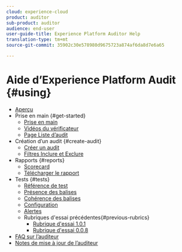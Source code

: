 ```yaml
---
cloud: experience-cloud
product: auditor
sub-product: auditor
audience: end-user
user-guide-title: Experience Platform Auditor Help
translation-type: tm+mt
source-git-commit: 35902c30e578980d9675723a874af6da8d7e6a65

---
```



# Aide d’Experience Platform Audit {#using}

+ [Aperçu](overview.md)
+ Prise en main {#get-started}
   + [Prise en main](get-started/getting-started.md)
   + [Vidéos du vérificateur](get-started/videos.md)
   + [Page Liste d’audit](get-started/audit-list.md)
+ Création d’un audit {#create-audit}
   + [Créer un audit](create-audit/create-new-audit.md)
   + [Filtres Inclure et Exclure](create-audit/filters.md)
+ Rapports {#reports}
   + [Scorecard](reports/scorecard.md)
   + [Télécharger le rapport](reports/download-report.md)
+ Tests {#tests}
   + [Référence de test](tests/test-reference.md)
   + [Présence des balises](tests/test-ref-presence.md)
   + [Cohérence des balises](tests/test-ref-consistency.md)
   + [Configuration](tests/test-ref-cfg.md)
   + [Alertes](tests/test-ref-alerts.md)
   + Rubriques d&#39;essai précédentes{#previous-rubrics}
      + [Rubrique d&#39;essai 1.0.1](tests/previous-rubrics/test-rubric1-0-1.md)
      + [Rubrique d&#39;essai 0.0.8](tests/previous-rubrics/test-rubric1-0.md)
+ [FAQ sur l’auditeur](auditor-faq.md)
+ [Notes de mise à jour de l’auditeur](release-notes.md)
